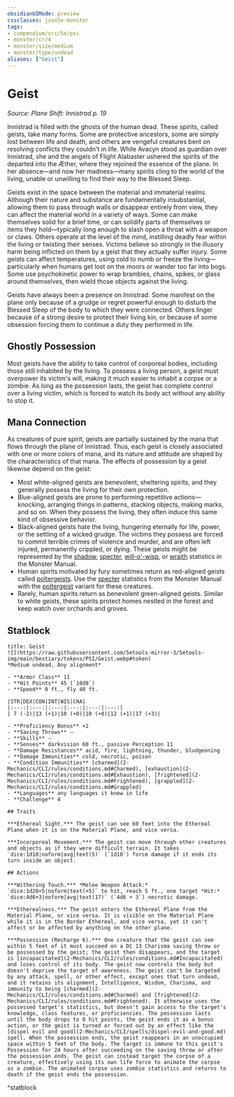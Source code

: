 ```yaml
---
obsidianUIMode: preview
cssclasses: json5e-monster
tags:
- compendium/src/5e/psi
- monster/cr/4
- monster/size/medium
- monster/type/undead
aliases: ["Geist"]
---
```

# Geist
*Source: Plane Shift: Innistrad p. 19*  

Innistrad is filled with the ghosts of the human dead. These spirits, called geists, take many forms. Some are protective ancestors, some are simply lost between life and death, and others are vengeful creatures bent on resolving conflicts they couldn't in life. While Avacyn stood as guardian over Innistrad, she and the angels of Flight Alabaster ushered the spirits of the departed into the Æther, where they rejoined the essence of the plane. In her absence—and now her madness—many spirits cling to the world of the living, unable or unwilling to find their way to the Blessed Sleep.

Geists exist in the space between the material and immaterial realms. Although their nature and substance are fundamentally insubstantial, allowing them to pass through walls or disappear entirely from view, they can affect the material world in a variety of ways. Some can make themselves solid for a brief time, or can solidify parts of themselves or items they hold—typically long enough to slash open a throat with a weapon or claws. Others operate at the level of the mind, instilling deadly fear within the living or twisting their senses. Victims believe so strongly in the illusory harm being inflicted on them by a geist that they actually suffer injury. Some geists can affect temperatures, using cold to numb or freeze the living—particularly when humans get lost on the moors or wander too far into bogs. Some use psychokinetic power to wrap brambles, chains, spikes, or glass around themselves, then wield those objects against the living.

Geists have always been a presence on Innistrad. Some manifest on the plane only because of a grudge or regret powerful enough to disturb the Blessed Sleep of the body to which they were connected. Others linger because of a strong desire to protect their living kin, or because of some obsession forcing them to continue a duty they performed in life.

## Ghostly Possession

Most geists have the ability to take control of corporeal bodies, including those still inhabited by the living. To possess a living person, a geist must overpower its victim's will, making it much easier to inhabit a corpse or a zombie. As long as the possession lasts, the geist has complete control over a living victim, which is forced to watch its body act without any ability to stop it.

## Mana Connection

As creatures of pure spirit, geists are partially sustained by the mana that flows through the plane of Innistrad. Thus, each geist is closely associated with one or more colors of mana, and its nature and attitude are shaped by the characteristics of that mana. The effects of possession by a geist likewise depend on the geist:

- Most white-aligned geists are benevolent, sheltering spirits, and they generally possess the living for their own protection.  
- Blue-aligned geists are prone to performing repetitive actions—knocking, arranging things in patterns, stacking objects, making marks, and so on. When they possess the living, they often induce this same kind of obsessive behavior.  
- Black-aligned geists hate the living, hungering eternally for life, power, or the settling of a wicked grudge. The victims they possess are forced to commit terrible crimes of violence and murder, and are often left injured, permanently crippled, or dying. These geists might be represented by the [shadow](2-Mechanics/CLI/bestiary/undead/shadow.md), [specter](2-Mechanics/CLI/bestiary/undead/specter.md), [will-o'-wisp](2-Mechanics/CLI/bestiary/undead/will-o-wisp.md), or [wraith](2-Mechanics/CLI/bestiary/undead/wraith.md) statistics in the Monster Manual.  
- Human spirits motivated by fury sometimes return as red-aligned geists called [poltergeists](2-Mechanics/CLI/bestiary/undead/poltergeist.md). Use the [specter](2-Mechanics/CLI/bestiary/undead/specter.md) statistics from the Monster Manual with the [poltergeist](2-Mechanics/CLI/bestiary/undead/poltergeist.md) variant for these creatures.  
- Rarely, human spirits return as benevolent green-aligned geists. Similar to white geists, these spirits protect homes nestled in the forest and keep watch over orchards and groves.  

## Statblock

```ad-statblock
title: Geist
![](https://raw.githubusercontent.com/5etools-mirror-3/5etools-img/main/bestiary/tokens/PSI/Geist.webp#token)
*Medium undead, Any alignment*

- **Armor Class** 11
- **Hit Points** 45 (`10d8`)
- **Speed** 0 ft., fly 40 ft.

|STR|DEX|CON|INT|WIS|CHA|
|:---:|:---:|:---:|:---:|:---:|:---:|
| 7 (-2)|13 (+1)|10 (+0)|10 (+0)|12 (+1)|17 (+3)|

- **Proficiency Bonus** +2
- **Saving Throws** ⏤
- **Skills** ⏤
- **Senses** darkvision 60 ft., passive Perception 11
- **Damage Resistances** acid, fire, lightning, thunder, bludgeoning
- **Damage Immunities** cold, necrotic, poison
- **Condition Immunities** [charmed](2-Mechanics/CLI/rules/conditions.md#Charmed), [exhaustion](2-Mechanics/CLI/rules/conditions.md#Exhaustion), [frightened](2-Mechanics/CLI/rules/conditions.md#Frightened), [grappled](2-Mechanics/CLI/rules/conditions.md#Grappled)
- **Languages** any languages it knew in life
- **Challenge** 4

## Traits

***Ethereal Sight.*** The geist can see 60 feet into the Ethereal Plane when it is on the Material Plane, and vice versa.

***Incorporeal Movement.*** The geist can move through other creatures and objects as if they were difficult terrain. It takes `dice:1d10|noform|avg|text(5)` (`1d10`) force damage if it ends its turn inside an object.

## Actions

***Withering Touch.*** *Melee Weapon Attack:* `dice:1d20+5|noform|text(+5)` to hit, reach 5 ft., one target *Hit:* `dice:4d6+3|noform|avg|text(17)` (`4d6 + 3`) necrotic damage.

***Etherealness.*** The geist enters the Ethereal Plane from the Material Plane, or vice versa. It is visible on the Material Plane while it is in the Border Ethereal, and vice versa, yet it can't affect or be affected by anything on the other plane.

***Possession (Recharge 6).*** One creature that the geist can see within 5 feet of it must succeed on a DC 13 Charisma saving throw or be possessed by the geist; the geist then disappears, and the target is [incapacitated](2-Mechanics/CLI/rules/conditions.md#Incapacitated) and loses control of its body. The geist now controls the body but doesn't deprive the target of awareness. The geist can't be targeted by any attack, spell, or other effect, except ones that turn undead, and it retains its alignment, Intelligence, Wisdom, Charisma, and immunity to being [charmed](2-Mechanics/CLI/rules/conditions.md#Charmed) and [frightened](2-Mechanics/CLI/rules/conditions.md#Frightened). It otherwise uses the possessed target's statistics, but doesn't gain access to the target's knowledge, class features, or proficiencies. The possession lasts until the body drops to 0 hit points, the geist ends it as a bonus action, or the geist is turned or forced out by an effect like the [dispel evil and good](2-Mechanics/CLI/spells/dispel-evil-and-good.md) spell. When the possession ends, the geist reappears in an unoccupied space within 5 feet of the body. The target is immune to this geist's Possession for 24 hours after succeeding on the saving throw or after the possession ends. The geist can instead target the corpse of a creature, effectively using its own life force to animate the corpse as a zombie. The animated corpse uses zombie statistics and returns to death if the geist ends the possession.
```
^statblock